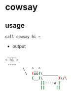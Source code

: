 # cowsay

## usage

```sh
call cowsay hi ~
```
- output

```sh
 ____
< hi >
 ----
        \   ^__^
         \  (oo)\_______
            (__)\       )\/\
                ||----w |
                ||     ||
```
